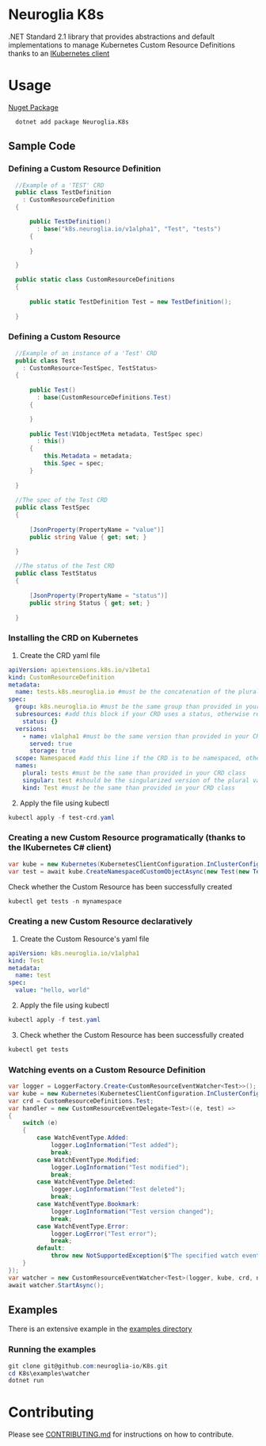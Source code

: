 # Neuroglia K8s
.NET Standard 2.1 library that provides abstractions and default implementations to manage Kubernetes Custom Resource Definitions thanks to an [IKubernetes client](https://github.com/kubernetes-client/csharp)

# Usage

[Nuget Package](https://www.nuget.org/packages/KubernetesClient/)

```
  dotnet add package Neuroglia.K8s
```

## Sample Code

### Defining a Custom Resource Definition

```c#
  //Example of a 'TEST' CRD
  public class TestDefinition
    : CustomResourceDefinition
  {

      public TestDefinition()
        : base("k8s.neuroglia.io/v1alpha1", "Test", "tests")
      {
      
      }

  }

  public static class CustomResourceDefinitions
  {
  
      public static TestDefinition Test = new TestDefinition();
  
  }

```

### Defining a Custom Resource

```c#
  //Example of an instance of a 'Test' CRD
  public class Test
    : CustomResource<TestSpec, TestStatus>
  {
  
      public Test() 
        : base(CustomResourceDefinitions.Test)
      {

      }
      
      public Test(V1ObjectMeta metadata, TestSpec spec) 
        : this()
      {
          this.Metadata = metadata;
          this.Spec = spec;
      }
  
  }
  
  //The spec of the Test CRD
  public class TestSpec
  {
  
      [JsonProperty(PropertyName = "value")]
      public string Value { get; set; }

  }
  
  //The status of the Test CRD
  public class TestStatus
  {
  
      [JsonProperty(PropertyName = "status")]
      public string Status { get; set; }
  
  }
```

### Installing the CRD on Kubernetes

1. Create the CRD yaml file

```yaml
apiVersion: apiextensions.k8s.io/v1beta1
kind: CustomResourceDefinition
metadata:
  name: tests.k8s.neuroglia.io #must be the concatenation of the plural and the group parameters supplied in your CRD class ({plural}.{group})
spec:
  group: k8s.neuroglia.io #must be the same group than provided in your CRD class, in the ApiVersion parameter ({group}/{version})
  subresources: #add this block if your CRD uses a status, otherwise remove
    status: {}
  versions:
    - name: v1alpha1 #must be the same version than provided in your CRD class, in the ApiVersion parameter ({group}/{version})
      served: true
      storage: true
  scope: Namespaced #add this line if the CRD is to be namespaced, otherwise remove
  names:
    plural: tests #must be the same than provided in your CRD class
    singular: test #should be the singularized version of the plural value supplied in your CRD class
    kind: Test #must be the same than provided in your CRD class
```

2. Apply the file using kubectl

```powershell
kubectl apply -f test-crd.yaml
```

### Creating a new Custom Resource programatically (thanks to the IKubernetes C# client)

```c#
var kube = new Kubernetes(KubernetesClientConfiguration.InClusterConfig());
var test = await kube.CreateNamespacedCustomObjectAsync(new Test(new TestSpec() { Value = "Hello, world!" }), "mynamespace");
```

Check whether the Custom Resource has been successfully created

```powershell
kubectl get tests -n mynamespace
```

### Creating a new Custom Resource declaratively

1. Create the Custom Resource's yaml file

```yaml
apiVersion: k8s.neuroglia.io/v1alpha1
kind: Test
metadata:
  name: test
spec:
  value: "hello, world"
```

2. Apply the file using kubectl

```powershell
kubectl apply -f test.yaml
```

3. Check whether the Custom Resource has been successfully created

```powershell
kubectl get tests
```

### Watching events on a Custom Resource Definition

```c#
var logger = LoggerFactory.Create<CustomResourceEventWatcher<Test>>();
var kube = new Kubernetes(KubernetesClientConfiguration.InClusterConfig());
var crd = CustomResourceDefinitions.Test;
var handler = new CustomResourceEventDelegate<Test>((e, test) => 
{
    switch (e)
    {
        case WatchEventType.Added:
            logger.LogInformation("Test added");
            break;
        case WatchEventType.Modified:
            logger.LogInformation("Test modified");
            break;
        case WatchEventType.Deleted:
            logger.LogInformation("Test deleted");
            break;
        case WatchEventType.Bookmark:
            logger.LogInformation("Test version changed");
            break;
        case WatchEventType.Error:
            logger.LogError("Test error");
            break;
        default:
            throw new NotSupportedException($"The specified watch event type '{e}' is not supported");
    }
});
var watcher = new CustomResourceEventWatcher<Test>(logger, kube, crd, namespaceProperty, handler);
await watcher.StartAsync();
```

## Examples

There is an extensive example in the [examples directory](https://github.com/neuroglia-io/K8s/tree/master/examples)

### Running the examples

```powershell
git clone git@github.com:neuroglia-io/K8s.git
cd K8s\examples\watcher
dotnet run
```

# Contributing

Please see [CONTRIBUTING.md](https://github.com/neuroglia-io/K8s/blob/master/CONTRIBUTING.md) for instructions on how to contribute.
